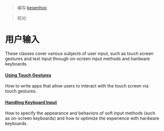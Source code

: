 > 编写:[kesenhoo](https://github.com/kesenhoo)

> 校对:

# 用户输入

These classes cover various subjects of user input, such as touch screen gestures and text input through on-screen input methods and hardware keyboards.

#### [Using Touch Gestures]()

How to write apps that allow users to interact with the touch screen via touch gestures.

#### [Handling Keyboard Input]()

How to specify the appearance and behaviors of soft input methods (such as on-screen keyboards) and how to optimize the experience with hardware keyboards.

